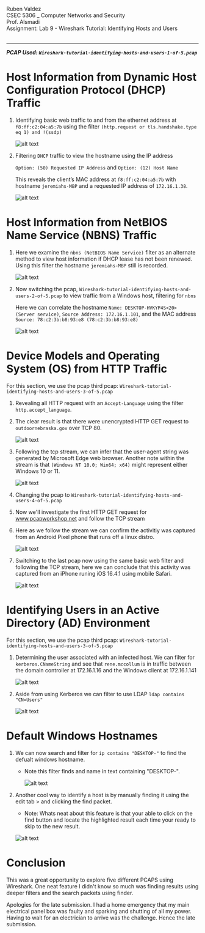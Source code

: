 Ruben Valdez <br>
CSEC 5306 _ Computer Networks and Security <br>
Prof. Alsmadi <br>
Assignment: Lab 9 - Wireshark Tutorial: Identifying Hosts and Users <br><br>

---


***PCAP Used: `Wireshark-tutorial-identifying-hosts-and-users-1-of-5.pcap`***

# Host Information from Dynamic Host Configuration Protocol (DHCP) Traffic

1. Identifying basic web traffic to and from the ethernet address at `f8:ff:c2:04:a5:7b` using the filter `(http.request or tls.handshake.type eq 1) and !(ssdp)`

    ![alt text](image.png)


2. Filtering `DHCP` traffic to view the hostname using the IP address

    `Option: (50) Requested IP Address` and `Option: (12) Host Name`

    This reveals the client’s MAC address at `f8:ff:c2:04:a5:7b` with hostname `jeremiahs-MBP` and a requested IP address of `172.16.1.38`.

    ![alt text](image-1.png)
    

# Host Information from NetBIOS Name Service (NBNS) Traffic

1. Here we examine the `nbns (NetBIOS Name Service)` filter as an alternate method to view host information if DHCP lease has not been renewed.  Using this filter the hostname `jeremiahs-MBP` still is recorded.

    ![alt text](image-2.png)

2. Now switching the pcap, `Wireshark-tutorial-identifying-hosts-and-users-2-of-5.pcap` to view traffic from a Windows host, filtering for `nbns`

    Here we can correlate the hostname `Name: DESKTOP-HVKYP4S<20> (Server service)`, `Source Address: 172.16.1.101`, and the MAC address `Source: 78:c2:3b:b8:93:e8 (78:c2:3b:b8:93:e8)`

    ![alt text](image-3.png)


# Device Models and Operating System (OS) from HTTP Traffic

For this section, we use the pcap third pcap: `Wireshark-tutorial-identifying-hosts-and-users-3-of-5.pcap`

1. Revealing all HTTP request with an `Accept-Language` using the filter `http.accept_language`.

2. The clear result is that there were unencrypted HTTP GET request to `outdoornebraska.gov` over TCP 80.

    ![alt text](image-4.png)

3. Following the tcp stream, we can infer that the user-agent string was generated by Microsoft Edge web browser.  Another note within the stream is that `(Windows NT 10.0; Win64; x64)` might represent either Windows 10 or 11.  

    ![alt text](image-5.png)

4. Changing the pcap to `Wireshark-tutorial-identifying-hosts-and-users-4-of-5.pcap` 

5. Now we'll investigate the first HTTP GET request for www.pcapworkshop.net and follow the TCP stream

6. Here as we follow the stream we can confirm the activitiy was captured from an Android Pixel phone that runs off a linux distro.

    ![alt text](image-6.png)

7. Switching to the last pcap now using the same basic web filter and following the TCP stream, here we can conclude that this activity was captured from an iPhone runing iOS 16.4.1 using mobile Safari.

    ![alt text](image-7.png)


# Identifying Users in an Active Directory (AD) Environment

For this section, we use the pcap third pcap: `Wireshark-tutorial-identifying-hosts-and-users-3-of-5.pcap`

1. Determining the user associated with an infected host.  We can filter for `kerberos.CNameString` and see that `rene.mccollum` is in traffic between the domain controller at 172.16.1.16 and the Windows client at 172.16.1.141

    ![alt text](image-8.png)

2. Aside from using Kerberos we can filter to use LDAP `ldap contains "CN=Users"`

    ![alt text](image-9.png)


# Default Windows Hostnames

1. We can now search and filter for `ip contains "DESKTOP-"` to find the defualt windows hostname.

    - Note this filter finds and name in text containing "DESKTOP-".

        ![alt text](image-10.png)

2. Another cool way to identify a host is by manually finding it using the edit tab > and clicking the find packet.

    - Note: Whats neat about this feature is that your able to click on the find button and locate the highlighted result each time your ready to skip to the new result.  

    ![alt text](image-11.png)


# Conclusion

This was a great opportunity to explore five different PCAPS using Wireshark.  One neat feature I didn't know so much was finding results using deeper filters and the search packets using finder.  

Apologies for the late submission.  I had a home emergency that my main electrical panel box was faulty and sparking and shutting of all my power.  Having to wait for an electrician to arrive was the challenge.   Hence the late submission.  